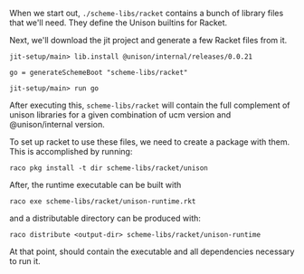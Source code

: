 
When we start out, `./scheme-libs/racket` contains a bunch of library files that we'll need. They define the Unison builtins for Racket.

Next, we'll download the jit project and generate a few Racket files from it.

```ucm
jit-setup/main> lib.install @unison/internal/releases/0.0.21
```

```unison
go = generateSchemeBoot "scheme-libs/racket"
```

```ucm
jit-setup/main> run go
```

After executing this, `scheme-libs/racket` will contain the full
complement of unison libraries for a given combination of ucm version
and @unison/internal version.

To set up racket to use these files, we need to create a package with
them. This is accomplished by running:

    raco pkg install -t dir scheme-libs/racket/unison

After, the runtime executable can be built with

    raco exe scheme-libs/racket/unison-runtime.rkt

and a distributable directory can be produced with:

    raco distribute <output-dir> scheme-libs/racket/unison-runtime

At that point, <output-dir> should contain the executable and all
dependencies necessary to run it.
